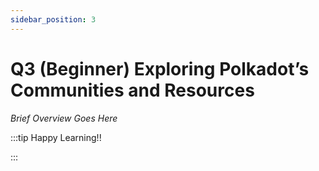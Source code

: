 ```yaml
---
sidebar_position: 3
---
```


# Q3 (Beginner) Exploring Polkadot’s Communities and Resources

_Brief Overview Goes Here_

:::tip Happy Learning!!

<QuestButton text="Go To Quest" link="https://app.stackup.dev/quest_page/q3-beginner-exploring-polkadot%E2%80%99s-communities-and-resources" />

:::
